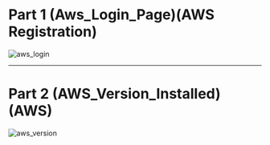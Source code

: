 # Part 1 (Aws_Login_Page)(AWS Registration)

![aws_login](https://github.com/illinoistech-itm/pjain24/blob/master/Cloud%20Computing/Assignment%203/aws_login.JPG "aws_login")


***
# Part 2 (AWS_Version_Installed)(AWS)

![aws_version](https://github.com/illinoistech-itm/pjain24/blob/master/Cloud%20Computing/Assignment%203/aws_version.JPG "aws_version")



